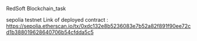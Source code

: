 RedSoft Blockchain_task

sepolia testnet Link of deployed contract : https://sepolia.etherscan.io/tx/0xdc132e8b5236083e7b52a82f891f90ee72cd1b388019628640706b54cfdda5c5

